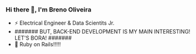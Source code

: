 ### Hi there 👋, I'm Breno Oliveira

* ⚡ Electrical Engineer & Data Scientits Jr.
* ####### BUT, BACK-END DEVELOPMENT IS MY MAIN INTERESTING! LET'S BORA! #######
* 📖 Ruby on Rails!!!!!



